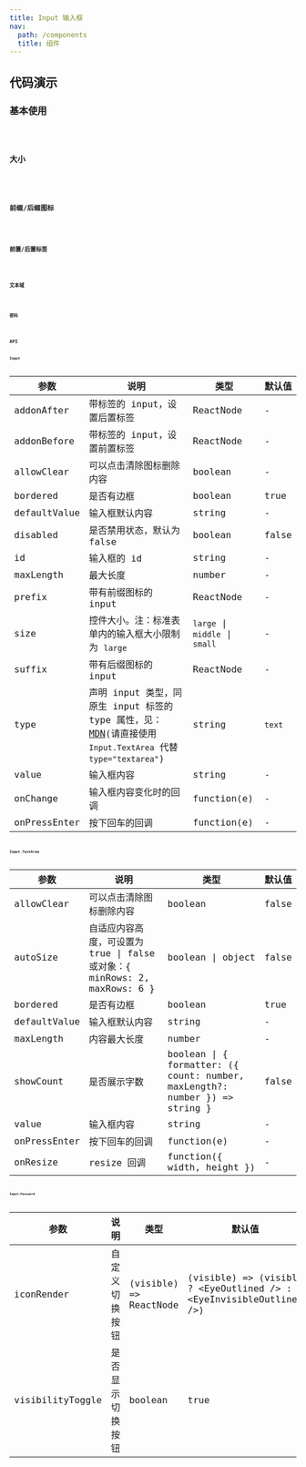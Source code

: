 ```yaml
---
title: Input 输入框
nav:
  path: /components
  title: 组件
---
```


## 代码演示

### 基本使用

<code src="./demo/basic.tsx" />

### 大小

<code src="./demo/size.tsx" />

### 前缀/后缀图标

<code src="./demo/prefix-suffix.tsx" />

### 前置/后置标签

<code src="./demo/addon.tsx" />

### 文本域

<code src="./demo/textArea.tsx" />

### 密码

<code src="./demo/password.tsx" />

## API

### Input

| 参数         | 说明                                                                                                                                                                                | 类型                           | 默认值 |
| ------------ | ----------------------------------------------------------------------------------------------------------------------------------------------------------------------------------- | ------------------------------ | ------ |
| addonAfter   | 带标签的 input，设置后置标签                                                                                                                                                        | ReactNode                      | -      |
| addonBefore  | 带标签的 input，设置前置标签                                                                                                                                                        | ReactNode                      | -      |
| allowClear   | 可以点击清除图标删除内容                                                                                                                                                            | boolean                        | -      |
| bordered     | 是否有边框                                                                                                                                                                          | boolean                        | true   |
| defaultValue | 输入框默认内容                                                                                                                                                                      | string                         | -      |
| disabled     | 是否禁用状态，默认为 false                                                                                                                                                          | boolean                        | false  |
| id           | 输入框的 id                                                                                                                                                                         | string                         | -      |
| maxLength    | 最大长度                                                                                                                                                                            | number                         | -      |
| prefix       | 带有前缀图标的 input                                                                                                                                                                | ReactNode                      | -      |
| size         | 控件大小。注：标准表单内的输入框大小限制为 `large`                                                                                                                                  | `large` \| `middle` \| `small` | -      |
| suffix       | 带有后缀图标的 input                                                                                                                                                                | ReactNode                      | -      |
| type         | 声明 input 类型，同原生 input 标签的 type 属性，见：[MDN](https://developer.mozilla.org/zh-CN/docs/Web/HTML/Element/input#属性)(请直接使用 `Input.TextArea` 代替 `type="textarea"`) | string                         | `text` |
| value        | 输入框内容                                                                                                                                                                          | string                         | -      |
| onChange     | 输入框内容变化时的回调                                                                                                                                                              | function(e)                    | -      |
| onPressEnter | 按下回车的回调                                                                                                                                                                      | function(e)                    | -      |

### Input.TextArea

| 参数         | 说明                                                                      | 类型                                                                        | 默认值 |
| ------------ | ------------------------------------------------------------------------- | --------------------------------------------------------------------------- | ------ |
| allowClear   | 可以点击清除图标删除内容                                                  | boolean                                                                     | false  |
| autoSize     | 自适应内容高度，可设置为 true \| false 或对象：{ minRows: 2, maxRows: 6 } | boolean \| object                                                           | false  |
| bordered     | 是否有边框                                                                | boolean                                                                     | true   |
| defaultValue | 输入框默认内容                                                            | string                                                                      | -      |
| maxLength    | 内容最大长度                                                              | number                                                                      | -      |
| showCount    | 是否展示字数                                                              | boolean \| { formatter: ({ count: number, maxLength?: number }) => string } | false  |
| value        | 输入框内容                                                                | string                                                                      | -      |
| onPressEnter | 按下回车的回调                                                            | function(e)                                                                 | -      |
| onResize     | resize 回调                                                               | function({ width, height })                                                 | -      |

#### Input.Password

| 参数             | 说明             | 类型                   | 默认值                                                                    |
| ---------------- | ---------------- | ---------------------- | ------------------------------------------------------------------------- |
| iconRender       | 自定义切换按钮   | (visible) => ReactNode | (visible) => (visible ? &lt;EyeOutlined /> : &lt;EyeInvisibleOutlined />) |
| visibilityToggle | 是否显示切换按钮 | boolean                | true                                                                      |

<style>
  [id^=components-input-demo-] > .whale-input,
  [id^=components-input-demo-] > .whale-input-affix-wrapper,
  [id^=components-input-demo-] > .whale-input-group-wrapper,
  [id^=components-input-demo-] > .whale-input-textarea  {
    max-width: 240px;
    margin-right: 8px;
    margin-bottom: 8px;
  }

</style>
